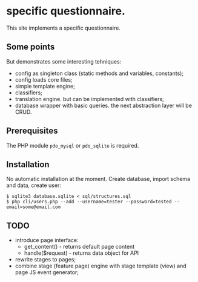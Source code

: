 # specific questionnaire.

This site implements a specific questionnaire. 

## Some points

But demonstrates some interesting tehniques:

 * config as singleton class (static methods and variables, constants);
 * config loads core files;
 * simple template engine;
 * classifiers;
 * translation engine. but can be implemented with classifiers;
 * database wrapper with basic queries. the next abstraction layer will be CRUD.

## Prerequisites

The PHP module `pdo_mysql` or `pdo_sqlite` is required. 

## Installation

No automatic installation at the moment. Create database, import schema and data, create user:

```
$ sqlite3 database.sqlite < sql/structures.sql
$ php cli/users.php --add --username=tester --password=tested --email=some@email.com
```

## TODO

 * introduce page interface:
   * get_content() - returns default page content
   * handle($request) - returns data object for API
 * rewrite stages to pages;
 * combine stage (feature page) engine with stage template (view) and page JS event generator;